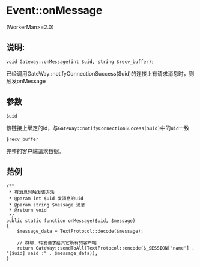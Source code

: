 # Event::onMessage
(WorkerMan>=2.0)

## 说明:
```
void Gateway::onMessage(int $uid, string $recv_buffer);
```

已经调用GateWay::notifyConnectionSuccess($uid)的连接上有请求消息时，则触发onMessage

## 参数
``` $uid ```

该链接上绑定的id，与```GateWay::notifyConnectionSuccess($uid)```中的```uid```一致


``` $recv_buffer ```

完整的客户端请求数据。

## 范例

```
/**
 * 有消息时触发该方法
 * @param int $uid 发消息的uid
 * @param string $message 消息
 * @return void
 */
public static function onMessage($uid, $message)
{
    $message_data = TextProtocol::decode($message);

    // 群聊，转发请求给其它所有的客户端
    return GateWay::sendToAll(TextProtocol::encode($_SESSION['name'] . "[$uid] said :" . $message_data));
}
```
